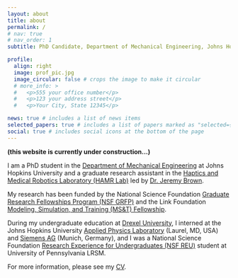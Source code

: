 ```yaml
---
layout: about
title: about
permalink: /
# nav: true
# nav_order: 1
subtitle: PhD Candidate, Department of Mechanical Engineering, Johns Hopkins University

profile:
  align: right
  image: prof_pic.jpg
  image_circular: false # crops the image to make it circular
  # more_info: >
  #   <p>555 your office number</p>
  #   <p>123 your address street</p>
  #   <p>Your City, State 12345</p>

news: true # includes a list of news items
selected_papers: true # includes a list of papers marked as "selected={true}"
social: true # includes social icons at the bottom of the page
---
```


<!-- Write your biography here. Tell the world about yourself. Link to your favorite [subreddit](http://reddit.com). You can put a picture in, too. The code is already in, just name your picture `prof_pic.jpg` and put it in the `img/` folder.

Put your address / P.O. box / other info right below your picture. You can also disable any of these elements by editing `profile` property of the YAML header of your `_pages/about.md`. Edit `_bibliography/papers.bib` and Jekyll will render your [publications page](/al-folio/publications/) automatically.

Link to your social media connections, too. This theme is set up to use [Font Awesome icons](https://fontawesome.com/) and [Academicons](https://jpswalsh.github.io/academicons/), like the ones below. Add your Facebook, Twitter, LinkedIn, Google Scholar, or just disable all of them. -->

<strong>(this website is currently under construction...)</strong>

I am a PhD student in the <a href='https://me.jhu.edu'>Department of Mechanical Engineering</a> at Johns Hopkins University and a graduate research assistant in the <a href='https://hamr.lcsr.jhu.edu'>Haptics and Medical Robotics Laboratory (HAMR Lab)</a> led by <a href='https://engineering.jhu.edu/faculty/jeremy-brown/'>Dr. Jeremy Brown</a>.

My research has been funded by the National Science Foundation <a href='https://www.nsfgrfp.org'>Graduate Research Fellowships Program (NSF GRFP)</a> and the Link Foundation <a href='https://linksim.org'>Modeling, Simulation, and Training (MS&T) Fellowship</a>.

During my undergraduate education at <a href='https://drexel.edu'>Drexel University</a>, I interned at the Johns Hopkins University <a href='https://www.jhuapl.edu'>Applied Physics Laboratory</a> (Laurel, MD, USA) and <a href='https://www.siemens.com/global/en.html'>Siemens AG</a> (Munich, Germany), and I was a National Science Foundation <a href='https://www.lrsm.upenn.edu/outreach/reu/'>Research Experience for Undergraduates (NSF REU)</a> student at University of Pennsylvania LRSM.

For more information, please see my <a href='https://sergiomachaca.github.io/cv/'>CV</a>.